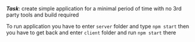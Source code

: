 ***Task***: create simple application for a minimal period of time with no 3rd party tools and build required 

To run application you have to enter `server` folder and type `npm start` then you have to get back and enter `client` folder and run `npm start` there
